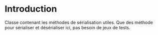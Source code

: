 # Introduction #
Classe contenant les méthodes de sérialisation utiles. Que des méthode pour sérialiser et désérialiser ici, pas besoin de jeux de tests.